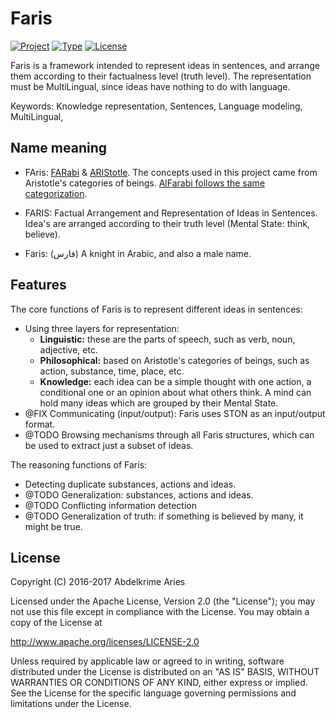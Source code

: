 # Faris

[![Project](https://img.shields.io/badge/Project-Faris-4B0082.svg)](https://github.com/kariminf/Faris)
[![Type](https://img.shields.io/badge/Type-Research-4B0082.svg)](https://github.com/kariminf/AllSummarizer)
[![License](https://img.shields.io/badge/License-Apache_2-4B0082.svg)](http://www.apache.org/licenses/LICENSE-2.0)
<!---
[![Travis](https://img.shields.io/travis/kariminf/Faris.svg)](https://travis-ci.org/kariminf/Faris)
[![codecov](https://img.shields.io/codecov/c/github/kariminf/Faris.svg)](https://codecov.io/gh/kariminf/Faris)
[![jitpack](https://jitpack.io/v/kariminf/Faris.svg)](https://jitpack.io/#kariminf/Faris)
 -->

Faris is a framework intended to represent ideas in sentences, and arrange them according to their factualness level (truth level).
The representation must be MultiLingual, since ideas have nothing to do with language.

Keywords:
Knowledge representation, Sentences, Language modeling, MultiLingual,

## Name meaning

* FAris: [FARabi](http://en.wikipedia.org/wiki/Al-Farabi) & [ARIStotle](http://en.wikipedia.org/wiki/Aristotle).
The concepts used in this project came from Aristotle's categories of beings.
[AlFarabi follows the same categorization](http://www.sacred-texts.com/isl/palf/palf06.htm).

* FARIS: Factual Arrangement and Representation of Ideas in Sentences.
Idea's are arranged according to their truth level (Mental State: think, believe).

* Faris: (فارس) A knight in Arabic, and also a male name.

## Features


The core functions of Faris is to represent different ideas in sentences:
* Using three layers for representation:
  * **Linguistic:** these are the parts of speech, such as verb, noun, adjective, etc.
  * **Philosophical:** based on Aristotle's categories of beings, such as action, substance, time, place, etc.
  * **Knowledge:** each idea can be a simple thought with one action, a conditional one or an opinion about what others think.
  A mind can hold many ideas which are grouped by their Mental State.
* @FIX Communicating (input/output): Faris uses STON as an input/output format.
* @TODO Browsing mechanisms through all Faris structures, which can be used to extract just a subset of ideas.

The reasoning functions of Faris:
* Detecting duplicate substances, actions and ideas.
* @TODO Generalization: substances, actions and ideas.
* @TODO Conflicting information detection
* @TODO Generalization of truth: if something is believed by many, it might be true.

## License

Copyright (C) 2016-2017 Abdelkrime Aries

Licensed under the Apache License, Version 2.0 (the "License");
you may not use this file except in compliance with the License.
You may obtain a copy of the License at

http://www.apache.org/licenses/LICENSE-2.0

Unless required by applicable law or agreed to in writing, software
distributed under the License is distributed on an "AS IS" BASIS,
WITHOUT WARRANTIES OR CONDITIONS OF ANY KIND, either express or implied.
See the License for the specific language governing permissions and
limitations under the License.
